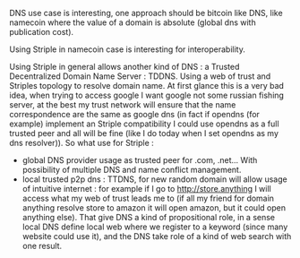 [hm]: # (+++)
[hm]: # (date = "2015-05-30T12:43:26+01:00")
[hm]: # (draft = true)
[hm]: # (title = "DNS with striple case")
[hm]: # (categories = ["Striple","Design"])
[hm]: # (tags = ["dns","p2p","wot"])
[hm]: # (+++)




DNS use case is interesting, one approach should be bitcoin like DNS, like namecoin where the value of a domain is absolute (global dns with publication cost).

Using Striple in namecoin case is interesting for interoperability.

Using Striple in general allows another kind of DNS : a Trusted Decentralized Domain Name Server : TDDNS. Using a web of trust and Striples topology to resolve domain name.
At first glance this is a very bad idea, when trying to access google I want google not some russian fishing server, at the best my trust network will ensure that the name correspondence are the same as google dns (in fact if opendns (for example) implement an Striple compatibility I could use opendns as a full trusted peer and all will be fine (like I do today when I set opendns as my dns resolver)). So what use for Striple :
  - global DNS provider usage as trusted peer for .com, .net... With possibility of multiple DNS and name conflict management.
  - local trusted p2p dns : TTDNS, for new random domain will allow usage of intuitive internet : for example if I go to http://store.anything I will access what my web of trust leads me to (if all my friend for domain anything resolve store to amazon it will open amazon, but it could open anything else). That give DNS a kind of propositional role, in a sense local DNS define local web where we register to a keyword (since many website could use it), and the DNS take role of a kind of web search with one result.
